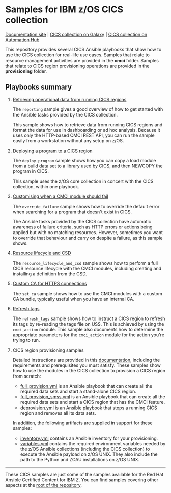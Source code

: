 # Samples for IBM z/OS CICS collection

[Documentation site](https://ibm.github.io/z_ansible_collections_doc/ibm_zos_cics/docs/ansible_content.html) | [CICS collection on Galaxy](https://galaxy.ansible.com/ibm/ibm_zos_cics) | [CICS collection on Automation Hub](https://cloud.redhat.com/ansible/automation-hub/repo/published/ibm/ibm_zos_cics)

This repository provides several CICS Ansible playbooks that show how to use the CICS collection for real-life use cases. Samples that relate to resource management activities are provided in the **cmci** folder. Samples that relate to CICS region provisioning operations are provided in the **provisioning** folder.

## Playbooks summary

1. [Retrieving operational data from running CICS regions](cmci/reporting)

    The `reporting` sample gives a good overview of how to get started with the Ansible tasks provided by the CICS collection.
    
    This sample shows how to retrieve data from running CICS regions and format the data for use in dashboarding or ad hoc analysis. Because it uses only the HTTP-based CMCI REST API, you can run the sample easily from a workstation without any setup on z/OS.

1. [Deploying a program to a CICS region](cmci/deploy_program)

    The `deploy_program` sample shows how you can copy a load module from a build data set to a library used by CICS, and then NEWCOPY the program in CICS.

    This sample uses the z/OS core collection in concert with the CICS collection, within one playbook.

1. [Customising when a CMCI module should fail](cmci/override_failure)

    The `override_failure` sample shows how to override the default error when searching for a program that doesn't exist in CICS.

    The Ansible tasks provided by the CICS collection have automatic awareness of failure criteria, such as HTTP errors or actions being applied but with no matching resources. However, sometimes you want to override that behaviour and carry on despite a failure, as this sample shows.

1. [Resource lifecycle and CSD](cmci/resource_lifecycle_and_csd)

    The `resource_lifecycle_and_csd` sample shows how to perform a full CICS resource lifecycle with the CMCI modules, including creating and installing a definition from the CSD.

1. [Custom CA for HTTPS connections](cmci/set_ca)

    The `set_ca` sample shows how to use the CMCI modules with a custom CA bundle, typically useful when you have an internal CA.

1. [Refresh tags](cmci/refresh_tags)

    The `refresh_tags` sample shows how to instruct a CICS region to refresh
    its tags by re-reading the tags file on USS.  This is achieved by using
    the `cmci_action` module.  This sample also documents how to determine
    the appropriate parameters for the `cmci_action` module for the action
    you're trying to run.

1. CICS region provisioning samples

    Detailed instructions are provided in this [documentation](provisioning/), including the requirements and prerequisites you must satisfy. These samples show how to use the modules in the CICS collection to provision a CICS region from scratch:

   * [full_provision.yml](provisioning/full_provision.yml) is an Ansible playbook that can create all the required data sets and start a stand-alone CICS region. 
   * [full_provision_smss.yml](provisioning/full_provision_smss.yml) is an Ansible playbook that can create all the required data sets and start a CICS region that has the CMCI feature.
   * [deprovision.yml](provisioning/deprovision.yml) is an Ansible playbook that stops a running CICS region and removes all its data sets. 

   In addition, the following artifacts are supplied in support for these samples: 

   * [inventory.yml](provisioning/inventories/inventory.yml) contains an Ansible inventory for your provisioning. 
   * [variables.yml](provisioning/host_vars/variables.yml) contains the required environment variables needed by the z/OS Ansible collections (including the CICS collection) to execute the Ansible payload on z/OS UNIX. They also include the path to the Python and ZOAU installations on z/OS UNIX.

---

These CICS samples are just some of the samples available for the Red Hat Ansible Certified Content for IBM Z. You can find samples covering other aspects at the [root of the repository](https://github.com/IBM/z_ansible_collections_samples).
